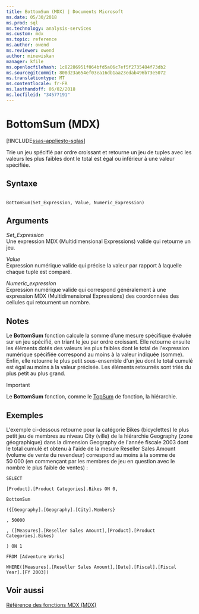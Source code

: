 ```yaml
---
title: BottomSum (MDX) | Documents Microsoft
ms.date: 05/30/2018
ms.prod: sql
ms.technology: analysis-services
ms.custom: mdx
ms.topic: reference
ms.author: owend
ms.reviewer: owend
author: minewiskan
manager: kfile
ms.openlocfilehash: 1c82286951f064bfd5a06c7ef5f2735484f73db2
ms.sourcegitcommit: 808d23a654ef03ea16db1aa23edab496b73e5072
ms.translationtype: MT
ms.contentlocale: fr-FR
ms.lasthandoff: 06/02/2018
ms.locfileid: "34577191"
---
```

# <a name="bottomsum-mdx"></a>BottomSum (MDX)
[!INCLUDE[ssas-appliesto-sqlas](../includes/ssas-appliesto-sqlas.md)]

  Trie un jeu spécifié par ordre croissant et retourne un jeu de tuples avec les valeurs les plus faibles dont le total est égal ou inférieur à une valeur spécifiée.  
  
## <a name="syntax"></a>Syntaxe  
  
```  
  
BottomSum(Set_Expression, Value, Numeric_Expression)  
```  
  
## <a name="arguments"></a>Arguments  
 *Set_Expression*  
 Une expression MDX (Multidimensional Expressions) valide qui retourne un jeu.  
  
 *Value*  
 Expression numérique valide qui précise la valeur par rapport à laquelle chaque tuple est comparé.  
  
 *Numeric_expression*  
 Expression numérique valide qui correspond généralement à une expression MDX (Multidimensional Expressions) des coordonnées des cellules qui retournent un nombre.  
  
## <a name="remarks"></a>Notes  
 Le **BottomSum** fonction calcule la somme d’une mesure spécifique évaluée sur un jeu spécifié, en triant le jeu par ordre croissant. Elle retourne ensuite les éléments dotés des valeurs les plus faibles dont le total de l'expression numérique spécifiée correspond au moins à la valeur indiquée (somme). Enfin, elle retourne le plus petit sous-ensemble d'un jeu dont le total cumulé est égal au moins à la valeur précisée. Les éléments retournés sont triés du plus petit au plus grand.  
  
> [!IMPORTANT]  
>  Le **BottomSum** fonction, comme le [TopSum](../mdx/topsum-mdx.md) de fonction, la hiérarchie.  
  
## <a name="examples"></a>Exemples  
 L'exemple ci-dessous retourne pour la catégorie Bikes (bicyclettes) le plus petit jeu de membres au niveau City (ville) de la hiérarchie Geography (zone géographique) dans la dimension Geography de l'année fiscale 2003 dont le total cumulé et obtenu à l'aide de la mesure Reseller Sales Amount (volume de vente du revendeur) correspond au moins à la somme de 50 000 (en commençant par les membres de jeu en question avec le nombre le plus faible de ventes) :  
  
 `SELECT`  
  
 `[Product].[Product Categories].Bikes ON 0,`  
  
 `BottomSum`  
  
 `({[Geography].[Geography].[City].Members}`  
  
 `, 50000`  
  
 `, ([Measures].[Reseller Sales Amount],[Product].[Product Categories].Bikes)`  
  
 `) ON 1`  
  
 `FROM [Adventure Works]`  
  
 `WHERE([Measures].[Reseller Sales Amount],[Date].[Fiscal].[Fiscal Year].[FY 2003])`  
  
## <a name="see-also"></a>Voir aussi  
 [Référence des fonctions MDX &#40;MDX&#41;](../mdx/mdx-function-reference-mdx.md)  
  
  
